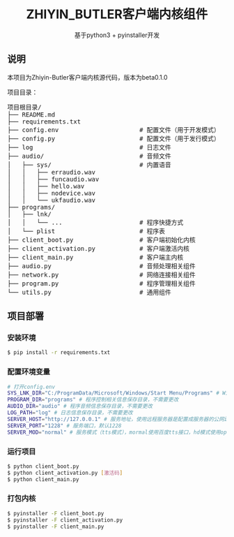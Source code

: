<h1 align="center">ZHIYIN_BUTLER客户端内核组件</h1>

<p align="center">基于python3 + pyinstaller开发</p>

## 说明

本项目为Zhiyin-Butler客户端内核源代码，版本为beta0.1.0

项目目录：
<pre>
项目根目录/
├── README.md
├── requirements.txt
├── config.env                      # 配置文件（用于开发模式）
├── config.py                       # 配置文件（用于发行模式）
├── log                             # 日志文件
├── audio/                          # 音频文件
│   ├── sys/                        # 内置语音
│   │   ├── erraudio.wav
│   │   ├── funcaudio.wav
│   │   ├── hello.wav
│   │   ├── nodevice.wav
│   │   └── ukfaudio.wav
├── programs/
│   ├── lnk/
│   │   └── ...                     # 程序快捷方式
│   └── plist                       # 程序表
├── client_boot.py                  # 客户端初始化内核
├── client_activation.py            # 客户端激活内核
├── client_main.py                  # 客户端主内核
├── audio.py                        # 音频处理相关组件
├── network.py                      # 网络连接相关组件
├── program.py                      # 程序管理相关组件
└── utils.py                        # 通用组件
</pre>

## 项目部署

### 安装环境
```bash
$ pip install -r requirements.txt
```

### 配置环境变量

```bash
# 打开config.env
SYS_LNK_DIR="C:/ProgramData/Microsoft/Windows/Start Menu/Programs" # Windows开始菜单目录，默认不用更改
PROGRAM_DIR="programs" # 程序控制相关信息保存目录，不需要更改
AUDIO_DIR="audio" # 程序音频信息保存目录，不需要更改
LOG_PATH="log" # 日志信息保存目录，不需要更改
SERVER_HOST="http://127.0.0.1" # 服务地址，使用远程服务器是配置成服务器的公网ip
SERVER_PORT="1228" # 服务端口，默认1228
SERVER_MOD="normal" # 服务模式（tts模式），mormal使用百度tts接口，hd模式使用openai的tts接口

```

### 运行项目

```bash
$ python client_boot.py
$ python client_activation.py [激活码]
$ python client_main.py
```

### 打包内核

```bash
$ pyinstaller -F client_boot.py
$ pyinstaller -F client_activation.py
$ pyinstaller -F client_main.py
```
